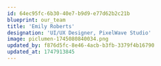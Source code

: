 ```yaml
---
id: 64ec95fc-6b30-40e7-b9d9-e77d62b2c21b
blueprint: our_team
title: 'Emily Roberts'
designation: 'UI/UX Designer, PixelWave Studio'
image: piclumen-1745080840034.png
updated_by: f876d5fc-8e46-4acb-b3fb-3379f4b16790
updated_at: 1747913845
---
```

